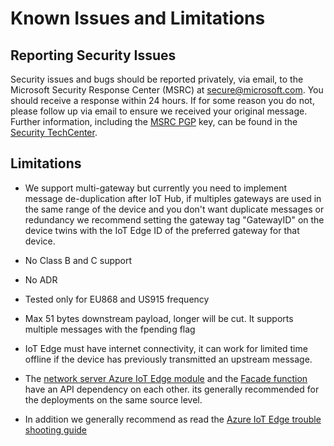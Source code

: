 # Known Issues and Limitations

## Reporting Security Issues

Security issues and bugs should be reported privately, via email, to the Microsoft Security
Response Center (MSRC) at [secure@microsoft.com](mailto:secure@microsoft.com). You should
receive a response within 24 hours. If for some reason you do not, please follow up via
email to ensure we received your original message. Further information, including the
[MSRC PGP](https://technet.microsoft.com/en-us/security/dn606155) key, can be found in
the [Security TechCenter](https://technet.microsoft.com/en-us/security/default).

## Limitations

- We support multi-gateway but currently you need to implement message de-duplication after IoT Hub, if multiples gateways are used in the same range of the device and you don't want duplicate messages or redundancy we recommend setting the gateway tag "GatewayID" on the device twins with the IoT Edge ID of the preferred gateway for that device.
- No Class B and C support
- No ADR 
- Tested only for EU868 and US915 frequency
- Max 51 bytes downstream payload, longer will be cut. It supports multiple messages with the fpending flag
- IoT Edge must have internet connectivity, it can work for limited time offline if the device has previously transmitted an upstream message.
- The [network server Azure IoT Edge module](/LoRaEngine/modules/LoRaWanNetworkSrvModule) and the [Facade function](/LoRaEngine/LoraKeysManagerFacade) have an API dependency on each other. its generally recommended for the deployments on the same source level.

- In addition we generally recommend as read the [Azure IoT Edge trouble shooting guide](https://docs.microsoft.com/en-us/azure/iot-edge/troubleshoot)


